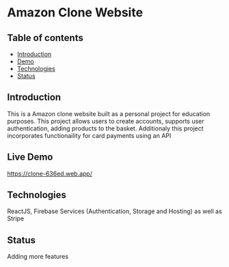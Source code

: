 # Amazon Clone Website 

## Table of contents
* [Introduction](#introduction)
* [Demo](#demo)
* [Technologies](#technologies)
* [Status](#status)


## Introduction
This is a Amazon clone website built as a personal project for education purposes. This project allows users to create accounts, supports user authentication, adding products to the basket. Additionaly this project incorporates functionaility for card payments using an API

## Live Demo

https://clone-636ed.web.app/


## Technologies

ReactJS, Firebase Services (Authentication, Storage and Hosting) as well as Stripe

## Status
Adding more features